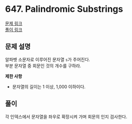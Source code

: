# 647. Palindromic Substrings
[문제 링크](https://leetcode.com/problems/palindromic-substrings/ )  
[풀이 링크](LC647 )  

## 문제 설명
알파벳 소문자로 이루어진 문자열 `s`가 주어진다.  
부분 문자열 중 회문인 것의 개수를 구하라.  

**제한 사항**  
* 문자열의 길이는 1 이상, 1,000 이하이다.  

## 풀이
각 인덱스에서 문자열을 좌우로 확장시켜 가며 회문의 인지 검사한다.  
